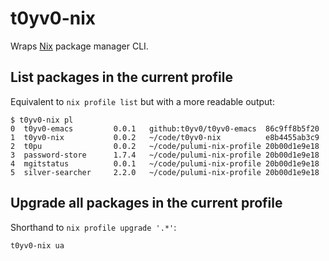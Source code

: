 # t0yv0-nix

Wraps  [Nix](https://nixos.org) package manager CLI.

## List packages in the current profile

Equivalent to `nix profile list` but with a more readable output:

```
$ t0yv0-nix pl
0  t0yv0-emacs         0.0.1   github:t0yv0/t0yv0-emacs  86c9ff8b5f20
1  t0yv0-nix           0.0.2   ~/code/t0yv0-nix          e8b4455ab3c9
2  t0pu                0.0.2   ~/code/pulumi-nix-profile 20b00d1e9e18
3  password-store      1.7.4   ~/code/pulumi-nix-profile 20b00d1e9e18
4  mgitstatus          0.0.1   ~/code/pulumi-nix-profile 20b00d1e9e18
5  silver-searcher     2.2.0   ~/code/pulumi-nix-profile 20b00d1e9e18

```

## Upgrade all packages in the current profile

Shorthand to `nix profile upgrade '.*'`:

```
t0yv0-nix ua
```
